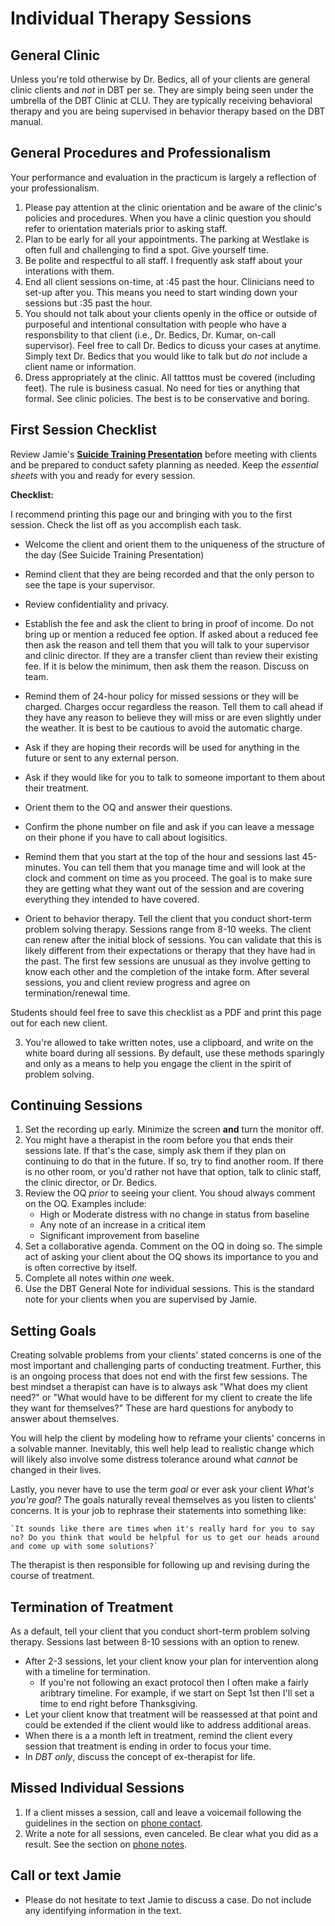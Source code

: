 # Individual Therapy Sessions

## General Clinic

Unless you're told otherwise by Dr. Bedics, all of your clients are general clinic clients and _not_ in DBT per se.  They are simply being seen under the umbrella of the DBT Clinic at CLU.  They are typically receiving behavioral therapy and you are being supervised in behavior therapy based on the DBT manual.

## General Procedures and Professionalism

Your performance and evaluation in the practicum is largely a reflection of your professionalism. 

1. Please pay attention at the clinic orientation and be aware of the clinic's policies and procedures. When you have a clinic question you should refer to orientation materials prior to asking staff. 
2. Plan to be early for all your appointments. The parking at Westlake is often full and challenging to find a spot. Give yourself time.
3. Be polite and respectful to all staff.  I frequently ask staff about your interations with them. 
4. End all client sessions on-time, at :45 past the hour. Clinicians need to set-up after you.  This means you need to start winding down your sessions but :35 past the hour. 
5. You should not talk about your clients openly in the office or outside of purposeful and intentional consultation with people who have a responsbility to that client (i.e., Dr. Bedics, Dr. Kumar, on-call supervisor).  Feel free to call Dr. Bedics to dicuss your cases at anytime.  Simply text Dr. Bedics that you would like to talk but _do not_ include a client name or information.
6. Dress appropriately at the clinic.  All tatttos must be covered (including feet).  The rule is business casual.  No need for ties or anything that formal.  See clinic policies.  The best is to be conservative and boring.  

## First Session Checklist

Review Jamie's **[Suicide Training Presentation](https://speakerdeck.com/jdbedics/clu-2018-community-counseling-safety-training)** before meeting with clients and be prepared to conduct safety planning as needed. Keep the *essential sheets* with you and ready for every session.
   
**Checklist:**

I recommend printing this page our and bringing with you to the first session.  Check the list off as you accomplish each task.

  * Welcome the client and orient them to the uniqueness of the structure of the day (See Suicide Training Presentation)
    
  * Remind client that they are being recorded and that the only person to see the tape is your supervisor.
    
  * Review confidentiality and privacy.  
    
  * Establish the fee and ask the client to bring in proof of income.  Do not bring up or mention a reduced fee option. If asked about a reduced fee then ask the reason and tell them that you will talk to your supervisor and clinic director.  If they are a transfer client than review their existing fee. If it is below the minimum, then ask them the reason.  Discuss on team.    

  * Remind them of 24-hour policy for missed sessions or they will be charged.  Charges occur regardless the reason. Tell them to call ahead if they have any reason to believe they will miss or are even slightly under the weather.  It is best to be cautious to avoid the automatic charge. 

  * Ask if they are hoping their records will be used for anything in the future or sent to any external person.

  * Ask if they would like for you to talk to someone important to them about their treatment.

  * Orient them to the OQ and answer their questions.

  * Confirm the phone number on file and ask if you can leave a message on their phone if you have to call about logisitics.

  * Remind them that you start at the top of the hour and sessions last 45-minutes.  You can tell them that you manage time and will look at the clock and comment on time as you proceed.  The goal is to make sure they are getting what they want out of the session and are covering everything they intended to have covered.

  * Orient to behavior therapy.  Tell the client that you conduct short-term problem solving therapy.  Sessions range from 8-10 weeks.  The client can renew after the initial block of sessions.  You can validate that this is likely different from their expectations or therapy that they have had in the past. The first few sessions are unusual as they involve getting to know each other and the completion of the intake form.  After several sessions, you and client review progress and  agree on termination/renewal time.

Students should feel free to save this checklist as a PDF and print this page out for each new client. 

3. You're allowed to take written notes, use a clipboard, and write on the white board during all sessions. By default, use these methods sparingly and only as a means to help you engage the client in the spirit of problem solving. 

## Continuing Sessions

1. Set the recording up early. Minimize the screen **and** turn the monitor off.
2. You might have a therapist in the room before you that ends their sessions late. If that's the case, simply ask them if they plan on continuing to do that in the future.  If so, try to find another room.  If there is no other room, or you'd rather not have that option, talk to clinic staff, the clinic director, or Dr. Bedics.
3. Review the OQ _prior_ to seeing your client. You shoud always comment on the OQ. Examples include:
    * High or Moderate distress with no change in status from baseline
    * Any note of an increase in a critical item 
    * Significant improvement from baseline
5.  Set a collaborative agenda. Comment on the OQ in doing so. The simple act of asking your client about the OQ shows its importance to you and is often corrective by itself.
5. Complete all notes within *one* week. 
6. Use the DBT General Note for individual sessions.  This is the standard note for your clients when you are supervised by Jamie. 

## Setting Goals

Creating solvable problems from your clients' stated concerns is one of the most important and challenging parts of conducting treatment. Further, this is an ongoing process that does not end with the first few sessions.   The best mindset a therapist can have is to always ask "What does my client need?" or "What would have to be different for my client to create the life they want for themselves?"  These are hard questions for anybody to answer about themselves. 

You will help the client by modeling how to reframe your clients' concerns in a solvable manner. Inevitably, this well help lead to realistic change which will likely also involve some distress tolerance around what _cannot_ be changed in their lives.    

Lastly, you never have to use the term _goal_ or ever ask your client _What's you're goal_?  The goals naturally reveal themselves as you listen to clients' concerns. It is your job to rephrase their statements into something like:

    `It sounds like there are times when it's really hard for you to say no? Do you think that would be helpful for us to get our heads around and come up with some solutions?`

The therapist is then responsible for following up and revising during the course of treatment. 

## Termination of Treatment

As a default, tell your client that you conduct short-term problem solving therapy.  Sessions last between 8-10 sessions with an option to renew.

* After 2-3 sessions, let your client know your plan for intervention along with a timeline for termination.
    * If you're not following an exact protocol then I often make a fairly aribtrary timeline.  For example, if we start on Sept 1st then I'll set a time to end right before Thanksgiving.  
* Let your client know that treatment will be reassessed at that point and could be extended if the client would like to address additional areas.
* When there is a a month left in treatment, remind the client every session that treatment is ending in order to focus your time. 
* In _DBT only_, discuss the concept of ex-therapist for life. 

## Missed Individual Sessions

1. If a client misses a session, call and leave a voicemail following the guidelines in the section on [phone contact](phone-contact-with-clients.html).
2. Write a note for all sessions, even canceled.  Be clear what you did as a result. See the section on [phone notes](phone-contact-with-clients.html).
  

## Call or text Jamie

* Please do not hesitate to text Jamie to discuss a case.  Do not include any identifying information in the text.
